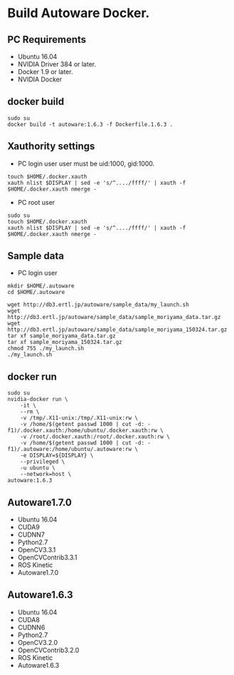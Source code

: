 # Build Autoware Docker.

## PC Requirements
* Ubuntu 16.04
* NVIDIA Driver 384 or later.
* Docker 1.9 or later.
* NVIDIA Docker 

## docker build
```
sudo su
docker build -t autoware:1.6.3 -f Dockerfile.1.6.3 .
```

## Xauthority settings
* PC login user
user must be uid:1000, gid:1000.
```
touch $HOME/.docker.xauth
xauth nlist $DISPLAY | sed -e 's/^..../ffff/' | xauth -f $HOME/.docker.xauth nmerge -
```
* PC root user
```
sudo su
touch $HOME/.docker.xauth
xauth nlist $DISPLAY | sed -e 's/^..../ffff/' | xauth -f $HOME/.docker.xauth nmerge -
```

## Sample data
* PC login user
```
mkdir $HOME/.autoware
cd $HOME/.autoware

wget http://db3.ertl.jp/autoware/sample_data/my_launch.sh
wget http://db3.ertl.jp/autoware/sample_data/sample_moriyama_data.tar.gz
wget http://db3.ertl.jp/autoware/sample_data/sample_moriyama_150324.tar.gz
tar xf sample_moriyama_data.tar.gz
tar xf sample_moriyama_150324.tar.gz
chmod 755 ./my_launch.sh
./my_launch.sh
```


## docker run
```
sudo su
nvidia-docker run \
    -it \
    --rm \
    -v /tmp/.X11-unix:/tmp/.X11-unix:rw \
    -v /home/$(getent passwd 1000 | cut -d: -f1)/.docker.xauth:/home/ubuntu/.docker.xauth:rw \
    -v /root/.docker.xauth:/root/.docker.xauth:rw \
    -v /home/$(getent passwd 1000 | cut -d: -f1)/.autoware:/home/ubuntu/.autoware:rw \
    -e DISPLAY=${DISPLAY} \
    --privileged \
    -u ubuntu \
    --network=host \
autoware:1.6.3
```

## Autoware1.7.0
* Ubuntu 16.04
* CUDA9
* CUDNN7
* Python2.7
* OpenCV3.3.1
* OpenCVContrib3.3.1
* ROS Kinetic
* Autoware1.7.0

## Autoware1.6.3
* Ubuntu 16.04
* CUDA8
* CUDNN6
* Python2.7
* OpenCV3.2.0
* OpenCVContrib3.2.0
* ROS Kinetic
* Autoware1.6.3
